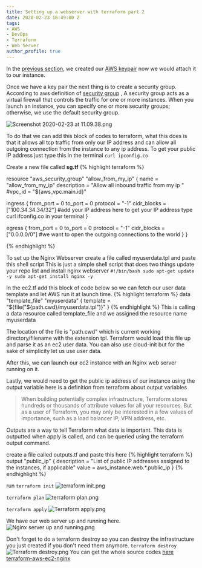 ```yaml
---
title: Setting up a webserver with terraform part 2
date: 2020-02-23 16:49:00 Z
tags:
- AWS
- DevOps
- Terraform
- Web Server
author_profile: true
---
```


In the [previous section](http://www.olufuwatayo.com/setting-up-a-webserver-with-terraform-part-1/), we created our [AWS keypair](http://www.olufuwatayo.com/setting-up-a-webserver-with-terraform-part-1/) now we would attach it to our instance.

Once we have a key pair the next thing is to create a security group.
According to aws definition of [security group](https://docs.aws.amazon.com/AWSEC2/latest/UserGuide/ec2-security-groups.html) , A security group acts as a virtual firewall that controls the traffic for one or more instances.
When you launch an instance, you can specify one or more security groups; otherwise, we use the default security group.

![Screenshot 2020-02-23 at 11.09.38.png](/uploads/Screenshot%202020-02-23%20at%2011.09.38.png)

To do that we can add this block of codes to terraform, what this does is that it allows all tcp traffic from only our IP address and can allow all outgoing connection from the instance to any ip address. To get your public IP address just type this in the terminal `curl ipconfig.co`

Create a new file called **sg.tf**
{% highlight terraform %}

resource "aws_security_group" "allow_from_my_ip" {
name        = "allow_from_my_ip"
description = "Allow all inbound traffic from my ip "
#vpc_id      = "${aws_vpc.main.id}"

ingress {
from_port   = 0
to_port     = 0
protocol    = "-1"
cidr_blocks = ["100.34.34.34/32"]  #add your IP address here to get your IP address type curl ifconfig.co in your terminal
}

egress {
from_port       = 0
to_port         = 0
protocol        = "-1"
cidr_blocks     = ["0.0.0.0/0"] #we want to open the outgoing connections to the world
}
}

{% endhighlight %}

To set up the Nginx Webserver create a file called myuserdata.tpl and paste this shell script
This is just a simple shell script that does two things update your repo list and install nginx webserver
`#!/bin/bash
sudo apt-get update -y
sudo apt-get install nginx -y`

In the ec2.tf add this block of code below so we can fetch our user data template and let AWS run it at launch time.
{% highlight terraform %}
data "template_file" "myuserdata" {
template = "${file("${path.cwd}/myuserdata.tpl")}"
}
{% endhighlight %}
This is calling a data resource called template_file and we assigned the resource name myuserdata

The location of the file is "path.cwd" which is current working directory/filename with the extension tpl. Terraform would load this file up and parse it as an ec2 user data. You can also use cloud-init but for the sake of simplicity let us use user data.


After this, we can launch our ec2 instance with an Nginx web server running on it.

Lastly, we would need to get the public ip address of our instance using the output variable here is a definition from terraform about output variables

> When building potentially complex infrastructure, Terraform stores hundreds or thousands of attribute values for all your resources. But as a user of Terraform, you may only be interested in a few values of importance, such as a load balancer IP, VPN address, etc.

Outputs are a way to tell Terraform what data is important. This data is outputted when apply is called, and can be queried using the terraform output command.

create a file called outputs.tf and paste this here
{% highlight terraform %}
output "public_ip" {
description = "List of public IP addresses assigned to the instances, if applicable"
value       = aws_instance.web.*.public_ip
}
{% endhighlight %}

run 
`terraform init`
![terraform init.png](/uploads/terraform%20init.png)

`terraform plan`
![terraform plan.png](/uploads/terraform%20plan.png)

`terraform apply`
![Terraform apply.png](/uploads/Terraform%20apply.png)

We have our web server up and running here.
![Nginx server up and running.png](/uploads/Nginx%20server%20up%20and%20running.png)


Don't forget to do a terraform destroy so you can destroy the infrastructure you just created if you don't need them anymore.
`terraform destroy`
![Terraform destroy.png](/uploads/Terraform%20destroy.png)
You can get the whole source codes [here](https://github.com/olufuwatayo/terraform-aws-ec2-nginx) [terraform-aws-ec2-nginx ](https://github.com/olufuwatayo/terraform-aws-ec2-nginx)